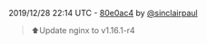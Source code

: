2019/12/28 22:14 UTC - [80e0ac4](https://github.com/hassio-addons/addon-bookstack/commit/80e0ac4462a98746f0119a2958570f3e8634a37f) by [@sinclairpaul](https://github.com/sinclairpaul)
> ⬆Update nginx to v1.16.1-r4 

